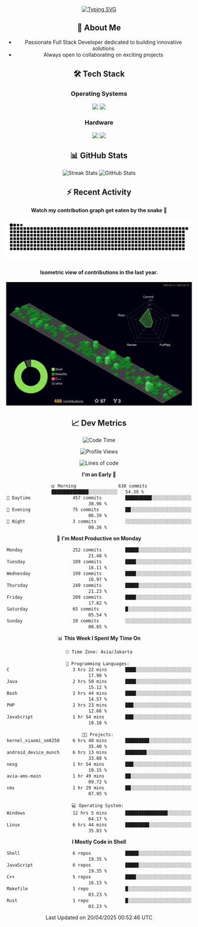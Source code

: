 <div align="center" style="max-width: 900px; margin: auto;">
<a href="https://github.com/thunderkex">
  <img src="https://readme-typing-svg.herokuapp.com?font=Fira+Code&pause=1000&center=true&vCenter=true&width=435&lines=Ha+ha!+I+am+here!;Told+you+a+storm+was+coming!" alt="Typing SVG" />
</a>

## 👋 About Me
- Passionate Full Stack Developer dedicated to building innovative solutions
- Always open to collaborating on exciting projects

## 🛠️ Tech Stack
### Operating Systems
<a href="#"><img src="https://img.shields.io/badge/Linux-FCC624?style=flat&logo=linux&logoColor=black"></a>
<a href="#"><img src="https://img.shields.io/badge/Windows-0078D6?style=flat&logo=windows&logoColor=white"></a>

### Hardware
<a href="#"><img src="https://img.shields.io/badge/Raspberry%20Pi-C51A4A?style=flat&logo=raspberrypi&logoColor=white"></a>
<a href="#"><img src="https://img.shields.io/badge/Arduino-00979D?style=flat&logo=Arduino&logoColor=white"></a>

## 📊 GitHub Stats
<div align="center">
  <img src="https://streak-stats.demolab.com?user=thunderkex&theme=tokyonight-duo&border_radius=20" alt="Streak Stats" />
  <img src="https://github-readme-stats.vercel.app/api?username=thunderkex&show_icons=true&theme=tokyonight&border_radius=20" alt="GitHub Stats" />
</div>

## ⚡ Recent Activity
<h4>Watch my contribution graph get eaten by the snake 🐍</h4>
<img width="600em" alt="thunderkex's Github commit snake" src="https://raw.githubusercontent.com/thunderkex/thunderkex/output/grid-snake-ov.svg" />

<h4>Isometric view of contributions in the last year.</h4>
<a href="./profile-3d-contrib/profile-night-green.svg">
	<img width="600em" src="./profile-3d-contrib/profile-night-green.svg">
</a>

## 📈 Dev Metrics
<!--START_SECTION:waka-->
![Code Time](http://img.shields.io/badge/Code%20Time-1%2C195%20hrs%2035%20mins-blue)

![Profile Views](http://img.shields.io/badge/Profile%20Views-1-blue)

![Lines of code](https://img.shields.io/badge/From%20Hello%20World%20I%27ve%20Written-3.4%20million%20lines%20of%20code-blue)

**I'm an Early 🐤** 

```text
🌞 Morning                638 commits         ██████████████░░░░░░░░░░░   54.39 % 
🌆 Daytime                457 commits         ██████████░░░░░░░░░░░░░░░   38.96 % 
🌃 Evening                75 commits          ██░░░░░░░░░░░░░░░░░░░░░░░   06.39 % 
🌙 Night                  3 commits           ░░░░░░░░░░░░░░░░░░░░░░░░░   00.26 % 
```
📅 **I'm Most Productive on Monday** 

```text
Monday                   252 commits         █████░░░░░░░░░░░░░░░░░░░░   21.48 % 
Tuesday                  189 commits         ████░░░░░░░░░░░░░░░░░░░░░   16.11 % 
Wednesday                199 commits         ████░░░░░░░░░░░░░░░░░░░░░   16.97 % 
Thursday                 249 commits         █████░░░░░░░░░░░░░░░░░░░░   21.23 % 
Friday                   209 commits         ████░░░░░░░░░░░░░░░░░░░░░   17.82 % 
Saturday                 65 commits          █░░░░░░░░░░░░░░░░░░░░░░░░   05.54 % 
Sunday                   10 commits          ░░░░░░░░░░░░░░░░░░░░░░░░░   00.85 % 
```


📊 **This Week I Spent My Time On** 

```text
🕑︎ Time Zone: Asia/Jakarta

💬 Programming Languages: 
C                        3 hrs 22 mins       ████░░░░░░░░░░░░░░░░░░░░░   17.90 % 
Java                     2 hrs 50 mins       ████░░░░░░░░░░░░░░░░░░░░░   15.12 % 
Bash                     2 hrs 44 mins       ████░░░░░░░░░░░░░░░░░░░░░   14.57 % 
PHP                      2 hrs 23 mins       ███░░░░░░░░░░░░░░░░░░░░░░   12.66 % 
JavaScript               1 hr 54 mins        ███░░░░░░░░░░░░░░░░░░░░░░   10.10 % 

🐱‍💻 Projects: 
kernel_xiaomi_sm8250     6 hrs 40 mins       █████████░░░░░░░░░░░░░░░░   35.40 % 
android_device_munch     6 hrs 13 mins       ████████░░░░░░░░░░░░░░░░░   33.08 % 
nexg                     1 hr 54 mins        ███░░░░░░░░░░░░░░░░░░░░░░   10.15 % 
avia-ams-main            1 hr 49 mins        ██░░░░░░░░░░░░░░░░░░░░░░░   09.72 % 
cms                      1 hr 29 mins        ██░░░░░░░░░░░░░░░░░░░░░░░   07.95 % 

💻 Operating System: 
Windows                  12 hrs 5 mins       ████████████████░░░░░░░░░   64.17 % 
Linux                    6 hrs 44 mins       █████████░░░░░░░░░░░░░░░░   35.83 % 
```

**I Mostly Code in Shell** 

```text
Shell                    6 repos             █████░░░░░░░░░░░░░░░░░░░░   19.35 % 
JavaScript               6 repos             █████░░░░░░░░░░░░░░░░░░░░   19.35 % 
C++                      5 repos             ████░░░░░░░░░░░░░░░░░░░░░   16.13 % 
Makefile                 1 repo              █░░░░░░░░░░░░░░░░░░░░░░░░   03.23 % 
Rust                     1 repo              █░░░░░░░░░░░░░░░░░░░░░░░░   03.23 % 
```




 Last Updated on 20/04/2025 00:52:46 UTC
<!--END_SECTION:waka-->
</div>
